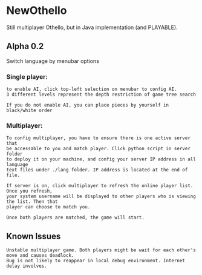 # NewOthello
Still multiplayer Othello, but in Java implementation (and PLAYABLE). 

## Alpha 0.2
Switch language by menubar options
### Single player:
    to enable AI, click top-left selection on menubar to config AI.
    3 different levels represent the depth restriction of game tree search

    If you do not enable AI, you can place pieces by yourself in black/white order

### Multiplayer:
    To config multiplayer, you have to ensure there is one active server that
    be accessable to you and match player. Click python script in server folder
    to deploy it on your machine, and config your server IP address in all language
    text files under ./lang folder. IP address is located at the end of file.

    If server is on, click multiplayer to refresh the online player list. Once you refresh,
    your system username will be displayed to other players who is viewing the list. Then that
    player can choose to match you.

    Once both players are matched, the game will start. 

## Known Issues
    Unstable multiplayer game. Both players might be wait for each other's move and causes deadlock.
    Bug is not likely to reappear in local debug environment. Internet delay involves.
    